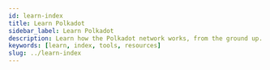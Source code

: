 ```yaml
---
id: learn-index
title: Learn Polkadot
sidebar_label: Learn Polkadot
description: Learn how the Polkadot network works, from the ground up.
keywords: [learn, index, tools, resources]
slug: ../learn-index
---
```

